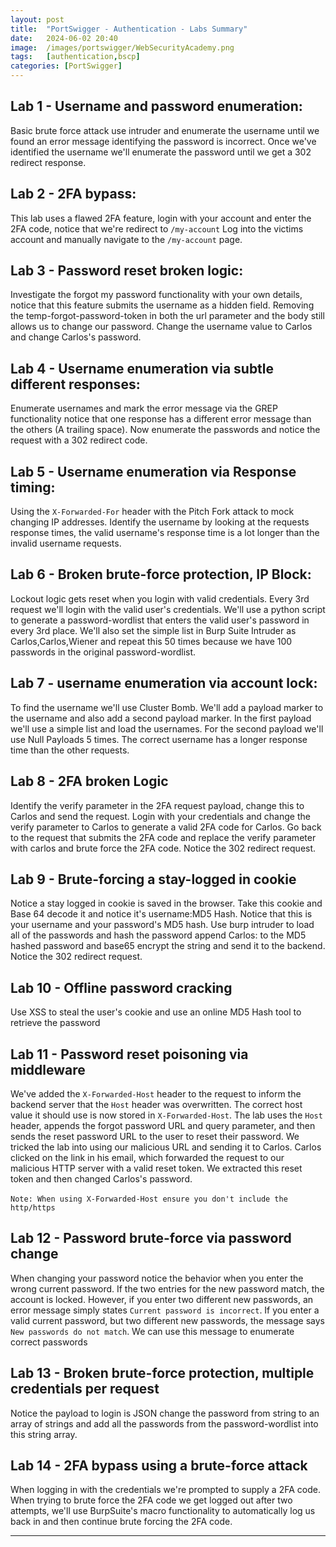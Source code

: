 ```yaml
---
layout: post
title:  "PortSwigger - Authentication - Labs Summary"
date:   2024-06-02 20:40
image:  /images/portswigger/WebSecurityAcademy.png
tags:   [authentication,bscp]
categories: [PortSwigger]
---
```


## Lab 1 - Username and password enumeration:
Basic brute force attack use intruder and enumerate the username until we found an error message identifying the password is incorrect. Once we've identified the username we'll enumerate the password until we get a 302 redirect response.
## Lab 2 - 2FA bypass:
This lab uses a flawed 2FA feature, login with your account and enter the 2FA code, notice that we're redirect to `/my-account` Log into the victims account and manually navigate to the `/my-account` page.
## Lab 3 - Password reset broken logic:
Investigate the forgot my password functionality with your own details, notice that this feature submits the username as a hidden field. Removing the temp-forgot-password-token in both the url parameter and the body still allows us to change our password. Change the username value to Carlos and change Carlos's password.
## Lab 4 - Username enumeration via subtle different responses:
Enumerate usernames and mark the error message via the GREP functionality notice that one response has a different error message than the others (A trailing space). Now enumerate the passwords and notice the request with a 302 redirect code.
## Lab 5 - Username enumeration via Response timing:
Using the `X-Forwarded-For` header with the Pitch Fork attack to mock changing IP addresses. Identify the username by looking at the requests response times, the valid username's response time is a lot longer than the invalid username requests.
## Lab 6 - Broken brute-force protection, IP Block:
Lockout logic gets reset when you login with valid credentials. Every 3rd request we'll login with the valid user's credentials. We'll use a python script to generate a password-wordlist that enters the valid user's password in every 3rd place. We'll also set the simple list in Burp Suite Intruder as Carlos,Carlos,Wiener and repeat this 50 times because we have 100 passwords in the original password-wordlist.
## Lab 7 - username enumeration via account lock:
To find the username we'll use Cluster Bomb. We'll add a payload marker to the username and also add a second payload marker. In the first payload we'll use a simple list and load the usernames. For the second payload we'll use Null Payloads 5 times. The correct username has a longer response time than the other requests.
## Lab 8 - 2FA broken Logic
Identify the verify parameter in the 2FA request payload, change this to Carlos and send the request. Login with your credentials and change the verify parameter to Carlos to generate a valid 2FA code for Carlos. Go back to the request that submits the 2FA code and replace the verify parameter with carlos and brute force the 2FA code. Notice the 302 redirect request.
## Lab 9 - Brute-forcing a stay-logged in cookie
Notice a stay logged in cookie is saved in the browser. Take this cookie and Base 64 decode it and notice it's username:MD5 Hash. Notice that this is your username and your password's MD5 hash. Use burp intruder to load all of the passwords and hash the password append Carlos: to the MD5 hashed password and base65 encrypt the string and send it to the backend. Notice the 302 redirect request.
## Lab 10 - Offline password cracking
Use XSS to steal the user's cookie and use an online MD5 Hash tool to retrieve the password
## Lab 11 - Password reset poisoning via middleware
We've added the `X-Forwarded-Host` header to the request to inform the backend server that the `Host` header was overwritten. The correct host value it should use is now stored in `X-Forwarded-Host`. The lab uses the `Host` header, appends the forgot password URL and query parameter, and then sends the reset password URL to the user to reset their password. We tricked the lab into using our malicious URL and sending it to Carlos. Carlos clicked on the link in his email, which forwarded the request to our malicious HTTP server with a valid reset token. We extracted this reset token and then changed Carlos's password.
<br/>
<br/>
`Note: When using X-Forwarded-Host ensure you don't include the http/https`

## Lab 12 - Password brute-force via password change
When changing your password notice the behavior when you enter the wrong current password. If the two entries for the new password match, the account is locked. However, if you enter two different new passwords, an error message simply states `Current password is incorrect`. If you enter a valid current password, but two different new passwords, the message says `New passwords do not match`. We can use this message to enumerate correct passwords
## Lab 13 - Broken brute-force protection, multiple credentials per request
Notice the payload to login is JSON change the password from string to an array of strings and add all the passwords from the password-wordlist into this string array.
## Lab 14 - 2FA bypass using a brute-force attack
When logging in with the credentials we're prompted to supply a 2FA code. When trying to brute force the 2FA code we get logged out after two attempts, we'll use BurpSuite's macro functionality to automatically log us back in and then continue brute forcing the 2FA code.
<hr/>